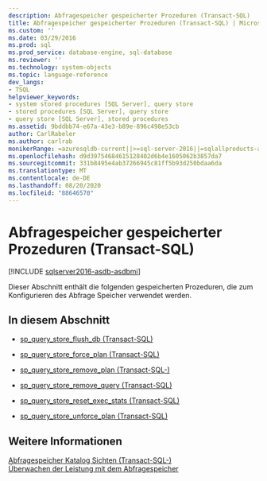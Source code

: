 ```yaml
---
description: Abfragespeicher gespeicherter Prozeduren (Transact-SQL)
title: Abfragespeicher gespeicherter Prozeduren (Transact-SQL) | Microsoft-Dokumentation
ms.custom: ''
ms.date: 03/29/2016
ms.prod: sql
ms.prod_service: database-engine, sql-database
ms.reviewer: ''
ms.technology: system-objects
ms.topic: language-reference
dev_langs:
- TSQL
helpviewer_keywords:
- system stored procedures [SQL Server], query store
- stored procedures [SQL Server], query store
- query store [SQL Server], stored procedures
ms.assetid: 9bddbb74-e67a-43e3-b89e-896c498e53cb
author: CarlRabeler
ms.author: carlrab
monikerRange: =azuresqldb-current||>=sql-server-2016||=sqlallproducts-allversions||>=sql-server-linux-2017||=azuresqldb-mi-current
ms.openlocfilehash: d9d39754684615128402d6b4e1605062b3857da7
ms.sourcegitcommit: 331b8495e4ab37266945c81ff5b93d250bdaa6da
ms.translationtype: MT
ms.contentlocale: de-DE
ms.lasthandoff: 08/20/2020
ms.locfileid: "88646570"
---
```

# <a name="query-store-stored-procedures-transact-sql"></a>Abfragespeicher gespeicherter Prozeduren (Transact-SQL)

[!INCLUDE [sqlserver2016-asdb-asdbmi](../../includes/applies-to-version/sqlserver2016-asdb-asdbmi.md)]

  Dieser Abschnitt enthält die folgenden gespeicherten Prozeduren, die zum Konfigurieren des Abfrage Speicher verwendet werden.  
  
## <a name="in-this-section"></a>In diesem Abschnitt  
  
-   [sp_query_store_flush_db &#40;Transact-SQL&#41;](../../relational-databases/system-stored-procedures/sp-query-store-flush-db-transact-sql.md)  
  
-   [sp_query_store_force_plan &#40;Transact-SQL&#41;](../../relational-databases/system-stored-procedures/sp-query-store-force-plan-transact-sql.md)  
  
-   [sp_query_store_remove_plan &#40;Transact-SQL-&#41;](../../relational-databases/system-stored-procedures/sp-query-store-remove-plan-transct-sql.md)  
  
-   [sp_query_store_remove_query &#40;Transact-SQL&#41;](../../relational-databases/system-stored-procedures/sp-query-store-remove-query-transact-sql.md)  
  
-   [sp_query_store_reset_exec_stats &#40;Transact-SQL&#41;](../../relational-databases/system-stored-procedures/sp-query-store-reset-exec-stats-transact-sql.md)  
  
-   [sp_query_store_unforce_plan &#40;Transact-SQL&#41;](../../relational-databases/system-stored-procedures/sp-query-store-unforce-plan-transact-sql.md)  
  
## <a name="see-also"></a>Weitere Informationen  
 [Abfragespeicher Katalog Sichten &#40;Transact-SQL-&#41;](../../relational-databases/system-catalog-views/query-store-catalog-views-transact-sql.md)   
 [Überwachen der Leistung mit dem Abfragespeicher](../../relational-databases/performance/monitoring-performance-by-using-the-query-store.md)  
  
  
